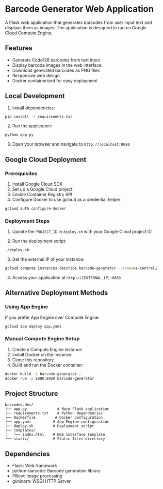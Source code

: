 # Barcode Generator Web Application

A Flask web application that generates barcodes from user input text and displays them as images. The application is designed to run on Google Cloud Compute Engine.

## Features

- Generate Code128 barcodes from text input
- Display barcode images in the web interface
- Download generated barcodes as PNG files
- Responsive web design
- Docker containerized for easy deployment

## Local Development

1. Install dependencies:
```bash
pip install -r requirements.txt
```

2. Run the application:
```bash
python app.py
```

3. Open your browser and navigate to `http://localhost:8080`

## Google Cloud Deployment

### Prerequisites

1. Install Google Cloud SDK
2. Set up a Google Cloud project
3. Enable Container Registry API
4. Configure Docker to use gcloud as a credential helper:
```bash
gcloud auth configure-docker
```

### Deployment Steps

1. Update the `PROJECT_ID` in `deploy.sh` with your Google Cloud project ID

2. Run the deployment script:
```bash
./deploy.sh
```

3. Get the external IP of your instance:
```bash
gcloud compute instances describe barcode-generator --zone=us-central1-a --format='get(networkInterfaces[0].accessConfigs[0].natIP)'
```

4. Access your application at `http://[EXTERNAL_IP]:8080`

## Alternative Deployment Methods

### Using App Engine

If you prefer App Engine over Compute Engine:

```bash
gcloud app deploy app.yaml
```

### Manual Compute Engine Setup

1. Create a Compute Engine instance
2. Install Docker on the instance
3. Clone this repository
4. Build and run the Docker container:
```bash
docker build -t barcode-generator .
docker run -p 8080:8080 barcode-generator
```

## Project Structure

```
barcodes.dev/
├── app.py              # Main Flask application
├── requirements.txt    # Python dependencies
├── Dockerfile         # Docker configuration
├── app.yaml          # App Engine configuration
├── deploy.sh         # Deployment script
├── templates/
│   └── index.html    # Web interface template
└── static/           # Static files directory
```

## Dependencies

- Flask: Web framework
- python-barcode: Barcode generation library
- Pillow: Image processing
- gunicorn: WSGI HTTP Server